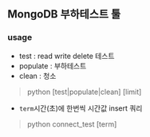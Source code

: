 
## MongoDB 부하테스트 툴
### usage
- test : read write delete 테스트
- populate : 부하테스트
- clean : 청소
> python [test|populate|clean] [limit]

- `term`시간(초)에 한번씩 시간값 insert 쿼리
> python connect_test [term] 